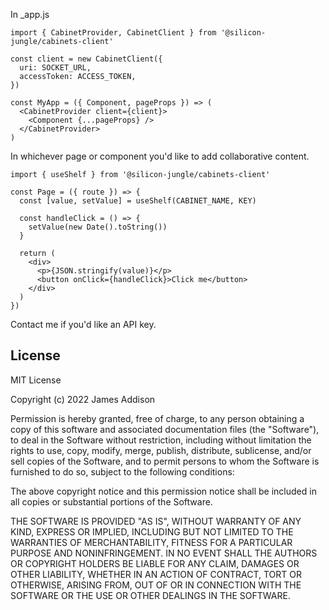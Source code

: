 In _app.js

```
import { CabinetProvider, CabinetClient } from '@silicon-jungle/cabinets-client'

const client = new CabinetClient({
  uri: SOCKET_URL,
  accessToken: ACCESS_TOKEN,
})

const MyApp = ({ Component, pageProps }) => (
  <CabinetProvider client={client}>
    <Component {...pageProps} />
  </CabinetProvider>
)
```

In whichever page or component you'd like to add collaborative content.

```
import { useShelf } from '@silicon-jungle/cabinets-client'

const Page = ({ route }) => {
  const [value, setValue] = useShelf(CABINET_NAME, KEY)
    
  const handleClick = () => {
    setValue(new Date().toString())
  }
    
  return (
    <div>
      <p>{JSON.stringify(value)}</p>
      <button onClick={handleClick}>Click me</button>
    </div>
  )
})
```

Contact me if you'd like an API key.

## License
MIT License

Copyright (c) 2022 James Addison

Permission is hereby granted, free of charge, to any person obtaining a copy
of this software and associated documentation files (the "Software"), to deal
in the Software without restriction, including without limitation the rights
to use, copy, modify, merge, publish, distribute, sublicense, and/or sell
copies of the Software, and to permit persons to whom the Software is
furnished to do so, subject to the following conditions:

The above copyright notice and this permission notice shall be included in all
copies or substantial portions of the Software.

THE SOFTWARE IS PROVIDED "AS IS", WITHOUT WARRANTY OF ANY KIND, EXPRESS OR
IMPLIED, INCLUDING BUT NOT LIMITED TO THE WARRANTIES OF MERCHANTABILITY,
FITNESS FOR A PARTICULAR PURPOSE AND NONINFRINGEMENT. IN NO EVENT SHALL THE
AUTHORS OR COPYRIGHT HOLDERS BE LIABLE FOR ANY CLAIM, DAMAGES OR OTHER
LIABILITY, WHETHER IN AN ACTION OF CONTRACT, TORT OR OTHERWISE, ARISING FROM,
OUT OF OR IN CONNECTION WITH THE SOFTWARE OR THE USE OR OTHER DEALINGS IN THE
SOFTWARE.

